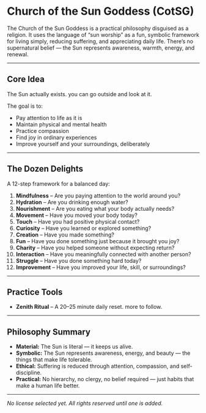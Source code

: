 # Church of the Sun Goddess (CotSG)

The Church of the Sun Goddess is a practical philosophy disguised as a religion. It uses the language of “sun worship” as a fun, symbolic framework for living simply, reducing suffering, and appreciating daily life. There’s no supernatural belief — the Sun represents awareness, warmth, energy, and renewal.

---

## Core Idea

The Sun actually exists. you can go outside and look at it.

The goal is to:
- Pay attention to life as it is
- Maintain physical and mental health
- Practice compassion
- Find joy in ordinary experiences
- Improve yourself and your surroundings, deliberately

---

## The Dozen Delights

A 12-step framework for a balanced day:

1. **Mindfulness** – Are you paying attention to the world around you?  
2. **Hydration** – Are you drinking enough water?  
3. **Nourishment** – Are you eating what your body actually needs?  
4. **Movement** – Have you moved your body today?  
5. **Touch** – Have you had positive physical contact?  
6. **Curiosity** – Have you learned or explored something?  
7. **Creation** – Have you made something?  
8. **Fun** – Have you done something just because it brought you joy?  
9. **Charity** – Have you helped someone without expecting return?  
10. **Interaction** – Have you meaningfully connected with another person?  
11. **Struggle** – Have you done something hard today?  
12. **Improvement** – Have you improved your life, skill, or surroundings?

---

## Practice Tools

- **Zenith Ritual** – A 20–25 minute daily reset. more to follow.
---

## Philosophy Summary

- **Material:** The Sun is literal — it keeps us alive.  
- **Symbolic:** The Sun represents awareness, energy, and beauty — the things that make life tolerable.  
- **Ethical:** Suffering is reduced through attention, compassion, and self-discipline.  
- **Practical:** No hierarchy, no clergy, no belief required — just habits that make a human life better.  

---

_No license selected yet. All rights reserved until one is added._